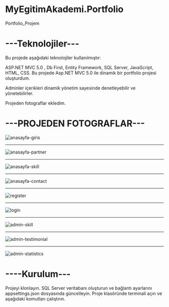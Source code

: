 
# MyEgitimAkademi.Portfolio
Portfolio_Projem

# ---Teknolojiler---
Bu projede aşağıdaki teknolojiler kullanılmıştır:

 ASP.NET MVC 5.0 ,
 Db First,
 Entity Framework,
 SQL Server,
 JavaScript,
 HTML,
 CSS.
Bu projede Asp.NET MVC 5.0 ile dinamik bir portfolio projesi oluşturdum.

Adminler içerikleri dinamik yönetim sayesinde denetleyebilir ve yönetebilirler.

Projeden fotograflar ekledim.

# ---PROJEDEN FOTOGRAFLAR---

![anasayfa-giris](https://github.com/bora1990/MyEgitimAkademi.Portfolio/assets/99908441/46adbcd1-77f3-4c58-a0b5-1c030ff82f07)
***************************************

![anasayfa-partner](https://github.com/bora1990/MyEgitimAkademi.Portfolio/assets/99908441/024ec1a1-191f-4d84-8aca-f5bb815a1fc6)
***************************************

![anasayfa-skill](https://github.com/bora1990/MyEgitimAkademi.Portfolio/assets/99908441/bccca00f-b902-4624-ac02-36bee45751cd)

***************************************

![anasayfa-contact](https://github.com/bora1990/MyEgitimAkademi.Portfolio/assets/99908441/57b1fa01-169b-47db-ac18-5bcda9b1897b)

***************************************
![register](https://github.com/bora1990/MyEgitimAkademi.Portfolio/assets/99908441/86ba976a-00f8-4a88-8704-dab307b709bd)

***************************************

![login](https://github.com/bora1990/MyEgitimAkademi.Portfolio/assets/99908441/0252e229-c0f6-4e92-a9d3-534f72e60abc)

***************************************
![admin-skill](https://github.com/bora1990/MyEgitimAkademi.Portfolio/assets/99908441/a0a40e9d-ced3-4b4b-838b-b5e6c6a73beb)

***************************************

![admin-testimonial](https://github.com/bora1990/MyEgitimAkademi.Portfolio/assets/99908441/139852d5-4f94-4af4-a4da-6ca758e8c0d3)

***************************************

![admin-statistics](https://github.com/bora1990/MyEgitimAkademi.Portfolio/assets/99908441/004f185f-9642-4141-9467-2607ba4b6d3e)



# ----Kurulum---
Projeyi klonlayın.
SQL Server veritabanı oluşturun ve bağlantı ayarlarını appsettings.json dosyasında güncelleyin.
Proje klasöründe terminali açın ve aşağıdaki komutları çalıştırın.
